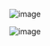 ![image](https://github.com/user-attachments/assets/bc21caa5-cff5-4c0f-ac02-be9acdf26230)



![image](https://github.com/user-attachments/assets/35ba0b5e-0e73-49d9-a06b-6ca8654be4b6)
